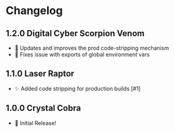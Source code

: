 # Changelog

## 1.2.0 Digital Cyber Scorpion Venom

- 🔨 Updates and improves the prod code-stripping mechanism
- 🐛 Fixes issue with exports of global environment vars

## 1.1.0 Laser Raptor

- ✨ Added code stripping for production builds [#1]

## 1.0.0 Crystal Cobra

- 🎉 Initial Release!